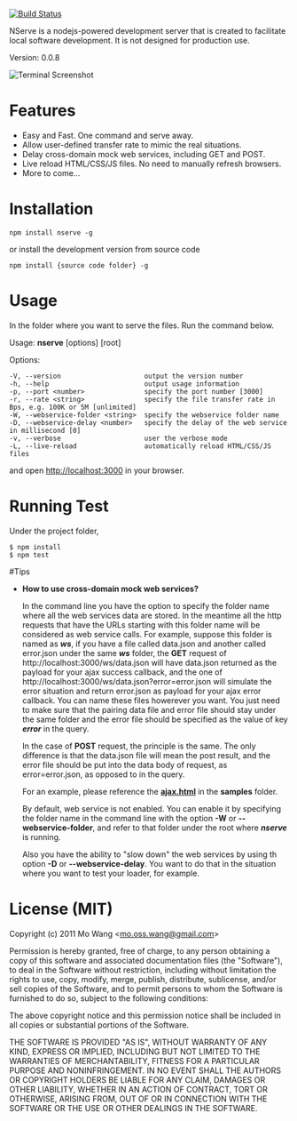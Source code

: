 [![Build Status](https://secure.travis-ci.org/marty-wang/NServe.png)](http://travis-ci.org/marty-wang/NServe)

NServe is a nodejs-powered development server that is created to facilitate local software development. It is not designed for production use.

Version: 0.0.8

![Terminal Screenshot](https://github.com/marty-wang/NServe/raw/master/screenshots/terminal.png)

# Features

* Easy and Fast. One command and serve away.
* Allow user-defined transfer rate to mimic the real situations.
* Delay cross-domain mock web services, including GET and POST.
* Live reload HTML/CSS/JS files. No need to manually refresh browsers.
* More to come...

# Installation

    npm install nserve -g

or install the development version from source code

    npm install {source code folder} -g

# Usage

In the folder where you want to serve the files. Run the command below.

Usage: **nserve** [options] [root]

  Options:

    -V, --version                     output the version number
    -h, --help                        output usage information
    -p, --port <number>               specify the port number [3000]
    -r, --rate <string>               specify the file transfer rate in Bps, e.g. 100K or 5M [unlimited]
    -W, --webservice-folder <string>  specify the webservice folder name
    -D, --webservice-delay <number>   specify the delay of the web service in millisecond [0]
    -v, --verbose                     user the verbose mode
    -L, --live-reload                 automatically reload HTML/CSS/JS files

and open [http://localhost:3000](http://localhost:3000) in your browser.

# Running Test

Under the project folder,

    $ npm install
    $ npm test

#Tips

* **How to use cross-domain mock web services?**

    In the command line you have the option to specify the folder name where all the web services data are stored. In the meantime all the http requests that have the URLs starting with this folder name will be considered as web service calls. For example, suppose this folder is named as ***ws***, if you have a file called data.json and another called error.json under the same ***ws*** folder, the **GET** request of http://localhost:3000/ws/data.json will have data.json returned as the payload for your ajax success callback, and the one of http://localhost:3000/ws/data.json?error=error.json will simulate the error situation and return error.json as payload for your ajax error callback. You can name these files howerever you want. You just need to make sure that the pairing data file and error file should stay under the same folder and the error file should be specified as the value of key ***error*** in the query.

    In the case of **POST** request, the principle is the same. The only difference is that the data.json file will mean the post result, and the error file should be put into the data body of request, as error=error.json, as opposed to in the query.

    For an example, please reference the [**ajax.html**](https://github.com/marty-wang/NServe/blob/master/samples/ajax.html) in the **samples** folder.

    By default, web service is not enabled. You can enable it by specifying the folder name in the command line with the option **-W** or **--webservice-folder**, and refer to that folder under the root where ***nserve*** is running.

    Also you have the ability to "slow down" the web services by using th option **-D** or **--webservice-delay**. You want to do that in the situation where you want to test your loader, for example.

# License (MIT)

Copyright (c) 2011 Mo Wang <<mo.oss.wang@gmail.com>>

Permission is hereby granted, free of charge, to any person obtaining a copy of this software and associated documentation files (the "Software"), to deal in the Software without restriction, including without limitation the rights to use, copy, modify, merge, publish, distribute, sublicense, and/or sell copies of the Software, and to permit persons to whom the Software is furnished to do so, subject to the following conditions:

The above copyright notice and this permission notice shall be included in all copies or substantial portions of the Software.

THE SOFTWARE IS PROVIDED "AS IS", WITHOUT WARRANTY OF ANY KIND, EXPRESS OR IMPLIED, INCLUDING BUT NOT LIMITED TO THE WARRANTIES OF MERCHANTABILITY, FITNESS FOR A PARTICULAR PURPOSE AND NONINFRINGEMENT. IN NO EVENT SHALL THE AUTHORS OR COPYRIGHT HOLDERS BE LIABLE FOR ANY CLAIM, DAMAGES OR OTHER LIABILITY, WHETHER IN AN ACTION OF CONTRACT, TORT OR OTHERWISE, ARISING FROM, OUT OF OR IN CONNECTION WITH THE SOFTWARE OR THE USE OR OTHER DEALINGS IN THE SOFTWARE.